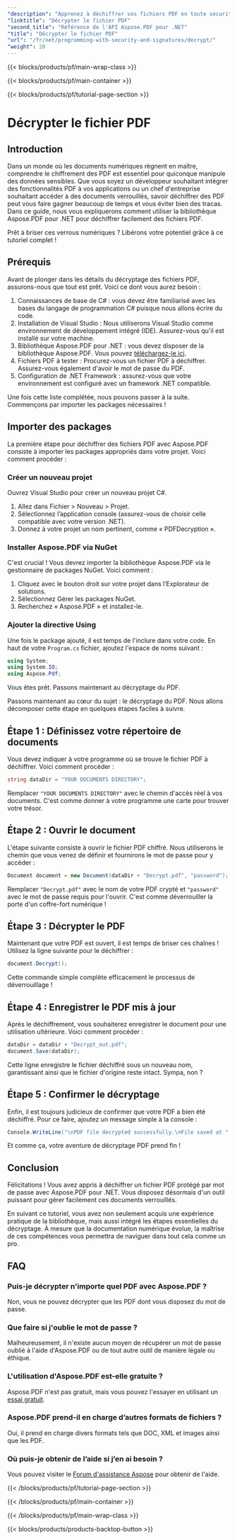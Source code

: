 ```yaml
---
"description": "Apprenez à déchiffrer vos fichiers PDF en toute sécurité avec Aspose.PDF pour .NET. Bénéficiez d'un accompagnement étape par étape pour améliorer vos compétences en gestion documentaire."
"linktitle": "Décrypter le fichier PDF"
"second_title": "Référence de l'API Aspose.PDF pour .NET"
"title": "Décrypter le fichier PDF"
"url": "/fr/net/programming-with-security-and-signatures/decrypt/"
"weight": 20
---
```


{{< blocks/products/pf/main-wrap-class >}}

{{< blocks/products/pf/main-container >}}

{{< blocks/products/pf/tutorial-page-section >}}

# Décrypter le fichier PDF

## Introduction

Dans un monde où les documents numériques règnent en maître, comprendre le chiffrement des PDF est essentiel pour quiconque manipule des données sensibles. Que vous soyez un développeur souhaitant intégrer des fonctionnalités PDF à vos applications ou un chef d'entreprise souhaitant accéder à des documents verrouillés, savoir déchiffrer des PDF peut vous faire gagner beaucoup de temps et vous éviter bien des tracas. Dans ce guide, nous vous expliquerons comment utiliser la bibliothèque Aspose.PDF pour .NET pour déchiffrer facilement des fichiers PDF. 

Prêt à briser ces verrous numériques ? Libérons votre potentiel grâce à ce tutoriel complet !

## Prérequis

Avant de plonger dans les détails du décryptage des fichiers PDF, assurons-nous que tout est prêt. Voici ce dont vous aurez besoin :

1. Connaissances de base de C# : vous devez être familiarisé avec les bases du langage de programmation C# puisque nous allons écrire du code.
2. Installation de Visual Studio : Nous utiliserons Visual Studio comme environnement de développement intégré (IDE). Assurez-vous qu'il est installé sur votre machine.
3. Bibliothèque Aspose.PDF pour .NET : vous devez disposer de la bibliothèque Aspose.PDF. Vous pouvez [téléchargez-le ici](https://releases.aspose.com/pdf/net/).
4. Fichiers PDF à tester : Procurez-vous un fichier PDF à déchiffrer. Assurez-vous également d'avoir le mot de passe du PDF. 
5. Configuration de .NET Framework : assurez-vous que votre environnement est configuré avec un framework .NET compatible.

Une fois cette liste complétée, nous pouvons passer à la suite. Commençons par importer les packages nécessaires !

## Importer des packages

La première étape pour déchiffrer des fichiers PDF avec Aspose.PDF consiste à importer les packages appropriés dans votre projet. Voici comment procéder :

### Créer un nouveau projet

Ouvrez Visual Studio pour créer un nouveau projet C#.

1. Allez dans Fichier > Nouveau > Projet.
2. Sélectionnez l’application console (assurez-vous de choisir celle compatible avec votre version .NET).
3. Donnez à votre projet un nom pertinent, comme « PDFDecryption ».

### Installer Aspose.PDF via NuGet

C'est crucial ! Vous devrez importer la bibliothèque Aspose.PDF via le gestionnaire de packages NuGet. Voici comment :

1. Cliquez avec le bouton droit sur votre projet dans l’Explorateur de solutions.
2. Sélectionnez Gérer les packages NuGet.
3. Recherchez « Aspose.PDF » et installez-le.

### Ajouter la directive Using

Une fois le package ajouté, il est temps de l'inclure dans votre code. En haut de votre `Program.cs` fichier, ajoutez l'espace de noms suivant :

```csharp
using System;
using System.IO;
using Aspose.Pdf;
```

Vous êtes prêt. Passons maintenant au décryptage du PDF.

Passons maintenant au cœur du sujet : le décryptage du PDF. Nous allons décomposer cette étape en quelques étapes faciles à suivre.

## Étape 1 : Définissez votre répertoire de documents

Vous devez indiquer à votre programme où se trouve le fichier PDF à déchiffrer. Voici comment procéder :

```csharp
string dataDir = "YOUR DOCUMENTS DIRECTORY";
```

Remplacer `"YOUR DOCUMENTS DIRECTORY"` avec le chemin d'accès réel à vos documents. C'est comme donner à votre programme une carte pour trouver votre trésor.

## Étape 2 : Ouvrir le document

L'étape suivante consiste à ouvrir le fichier PDF chiffré. Nous utiliserons le chemin que vous venez de définir et fournirons le mot de passe pour y accéder :

```csharp
Document document = new Document(dataDir + "Decrypt.pdf", "password");
```

Remplacer `"Decrypt.pdf"` avec le nom de votre PDF crypté et `"password"` avec le mot de passe requis pour l'ouvrir. C'est comme déverrouiller la porte d'un coffre-fort numérique !

## Étape 3 : Décrypter le PDF

Maintenant que votre PDF est ouvert, il est temps de briser ces chaînes ! Utilisez la ligne suivante pour le déchiffrer :

```csharp
document.Decrypt();
```

Cette commande simple complète efficacement le processus de déverrouillage !

## Étape 4 : Enregistrer le PDF mis à jour

Après le déchiffrement, vous souhaiterez enregistrer le document pour une utilisation ultérieure. Voici comment procéder :

```csharp
dataDir = dataDir + "Decrypt_out.pdf";
document.Save(dataDir);
```

Cette ligne enregistre le fichier déchiffré sous un nouveau nom, garantissant ainsi que le fichier d'origine reste intact. Sympa, non ?

## Étape 5 : Confirmer le décryptage

Enfin, il est toujours judicieux de confirmer que votre PDF a bien été déchiffré. Pour ce faire, ajoutez un message simple à la console :

```csharp
Console.WriteLine("\nPDF file decrypted successfully.\nFile saved at " + dataDir);
```

Et comme ça, votre aventure de décryptage PDF prend fin !

## Conclusion

Félicitations ! Vous avez appris à déchiffrer un fichier PDF protégé par mot de passe avec Aspose.PDF pour .NET. Vous disposez désormais d'un outil puissant pour gérer facilement ces documents verrouillés.

En suivant ce tutoriel, vous avez non seulement acquis une expérience pratique de la bibliothèque, mais aussi intégré les étapes essentielles du décryptage. À mesure que la documentation numérique évolue, la maîtrise de ces compétences vous permettra de naviguer dans tout cela comme un pro.

## FAQ

### Puis-je décrypter n'importe quel PDF avec Aspose.PDF ?
Non, vous ne pouvez décrypter que les PDF dont vous disposez du mot de passe.

### Que faire si j'oublie le mot de passe ?
Malheureusement, il n'existe aucun moyen de récupérer un mot de passe oublié à l'aide d'Aspose.PDF ou de tout autre outil de manière légale ou éthique.

### L'utilisation d'Aspose.PDF est-elle gratuite ?
Aspose.PDF n'est pas gratuit, mais vous pouvez l'essayer en utilisant un [essai gratuit](https://releases.aspose.com/).

### Aspose.PDF prend-il en charge d’autres formats de fichiers ?
Oui, il prend en charge divers formats tels que DOC, XML et images ainsi que les PDF.

### Où puis-je obtenir de l’aide si j’en ai besoin ?
Vous pouvez visiter le [Forum d'assistance Aspose](https://forum.aspose.com/c/pdf/10) pour obtenir de l'aide.

{{< /blocks/products/pf/tutorial-page-section >}}

{{< /blocks/products/pf/main-container >}}

{{< /blocks/products/pf/main-wrap-class >}}

{{< blocks/products/products-backtop-button >}}